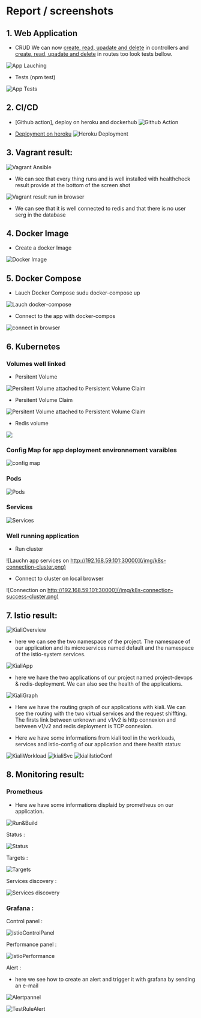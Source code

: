 # Report / screenshots

## 1. Web Application

- CRUD
We can now [create, read, upadate and delete](/userapi/src/controllers) in controllers
and [create, read, upadate and delete](/userapi/src/routes) in routes too
look tests bellow.

![App Lauching](/img/app-launch.png)



- Tests (npm test)

![App Tests](/img/app-test.png)

## 2. CI/CD

- [Github action], deploy on heroku and dockerhub
![Github Action](/img/ci-cd-github-action.png)

- [Deployment on heroku]()
![Heroku Deployment](/img/heroku.png)

## 3. Vagrant result:

![Vagrant Ansible](/img/vagrantAnsible.png)
- We can see that every thing runs and is well installed with healthcheck result provide at the bottom of the screen shot

![Vagrant result run in browser](/img/vagrantConnectionRedis.png)

- We can see that it is well connected to redis and that there is no user serg in the database

## 4. Docker Image

- Create a docker Image

![Docker Image](/img/docker-image.png)



## 5. Docker Compose

- Lauch Docker Compose sudu docker-compose up

![Lauch docker-compose](/img/compose-launch.png)

- Connect to the app with docker-compos

![connect in browser](/img/compose-connect.png)

## 6. Kubernetes

### Volumes well linked
- Persitent Volume 

![Persitent Volume attached to Persistent Volume Claim](/img/k8s-pv.png)
- Persitent Volume Claim 

![Persitent Volume attached to Persistent Volume Claim](/img/k8s-pvc.png)

- Redis volume 

![](/img/k8s-redis-volume.png)

### Config Map for app deployment environnement varaibles

![config map](/img/k8s-config-maps.png)


### Pods

![Pods](/img/k8s-pods.png)
### Services

![Services](/img/k8s-services.png)
### Well running application
-  Run cluster

![Lauchn app services on  http://192.168.59.101:30000](/img/k8s-connection-cluster.png)
- Connect to cluster on local browser

![Connection on http://192.168.59.101:30000](/img/k8s-connection-success-cluster.png)


## 7. Istio result:

![KialiOverview](/img/kialiOverw.png)
- here we can see the two namespace of the project. The namespace of our application and its microservices named default and the namespace of the istio-system services.

![KialiApp](/img/App.png)
- here we have the two applications of our project named project-devops & redis-deployment. We can also see the health of the applications.

![KialiGraph](/img/graph.png)
- Here we have the routing graph of our applications with kiali. We can see the routing with the two virtual services and the request shiffting. The firsts link between unknown and v1/v2 is http connexion and between v1/v2 and redis deployment is TCP connexion.

- Here we have some informations from kiali tool in the workloads, services and istio-config of our application and there health status:

![KialiWorkload](/img/Wkld.png)
![kialiSvc](/img/Svc.png)
![kialiIstioConf](/img/istioConfig.png)

## 8. Monitoring result:

### Prometheus

- Here we have some informations displaid by prometheus on our application.

![Run&Build](/img/Run&BuildInfo.png)

Status :

![Status](/img/Status.png)

Targets :

![Targets](/img/TargetsProm.png)

Services discovery :

![Services discovery](/img/SvcDiscovery.png)

### Grafana :

Control panel :

![istioControlPanel](/img/istioControlPanel.png)

Performance panel :

![istioPerformance](/img/istioPerformance.png)

Alert :

- here we see how to create an alert and trigger it with grafana by sending an e-mail

![Alertpannel](/img/Alertpannel.png)

![TestRuleAlert](/img/TestRuleAlert.png)



